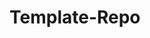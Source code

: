 # Template-Repo <Title>
## 100K Views <Topic>
Today, on my account, the views on my profile reached 100K views. Blah blah blah blah blah blah blah blah blah blah blah blah blah blah blah blah blah blah blah blah blah blah blah blah blah blah blah blah blah blah blah blah blah blah blah blah blah blah blah blah blah blah blah blah blah blah blah blah blah blah blah blah blah blah blah blah blah blah blah blah blah blah blah blah blah blah blah blah blah blah blah blah blah blah blah blah blah blah blah blah blah blah blah blah. Blah blah blah, blah blah blah blah, blah blah blah blah blah. Blah blah blah blah blah. Blah, blah blah blah blah, blah blah blah, blah blah, blah blah.
Just a random template repo 

